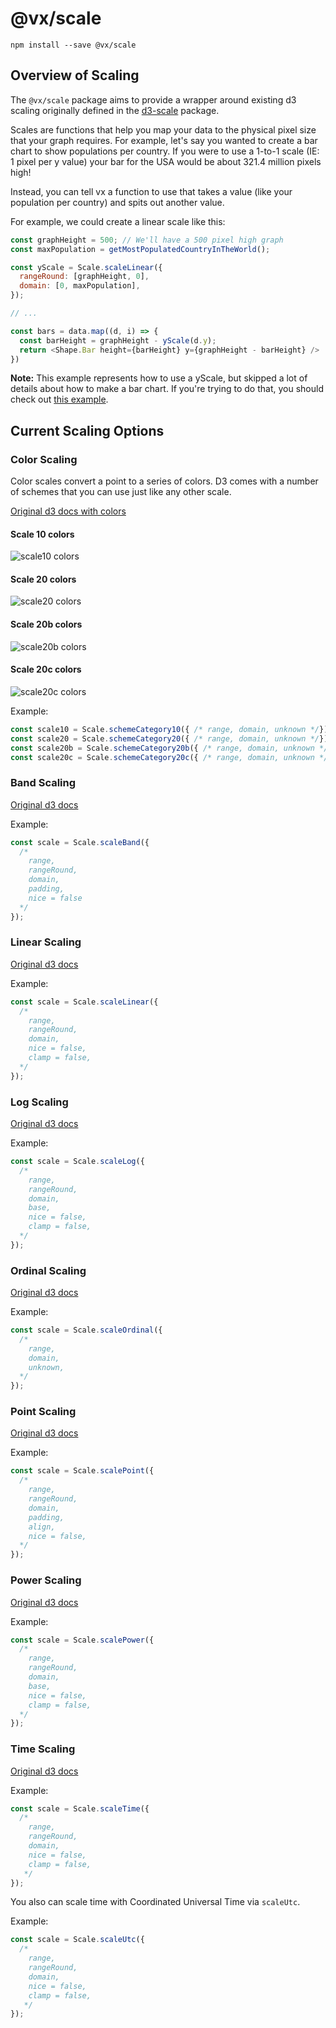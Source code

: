 # @vx/scale

```
npm install --save @vx/scale
```

## Overview of Scaling
The `@vx/scale` package aims to provide a wrapper around existing d3 scaling originally defined in the [d3-scale](https://github.com/d3/d3-scale) package.

Scales are functions that help you map your data to the physical pixel size that your graph requires. For example, let's say you wanted to create a bar chart to show populations per country. If you were to use a 1-to-1 scale (IE: 1 pixel per y value) your bar for the USA would be about 321.4 million pixels high!

Instead, you can tell vx a function to use that takes a value (like your population per country) and spits out another value.

For example, we could create a linear scale like this:

``` javascript
const graphHeight = 500; // We'll have a 500 pixel high graph
const maxPopulation = getMostPopulatedCountryInTheWorld();

const yScale = Scale.scaleLinear({
  rangeRound: [graphHeight, 0],
  domain: [0, maxPopulation],
});

// ...

const bars = data.map((d, i) => {
  const barHeight = graphHeight - yScale(d.y);
  return <Shape.Bar height={barHeight} y={graphHeight - barHeight} />
})
```

**Note:** This example represents how to use a yScale, but skipped a lot of details about how to make a bar chart. If you're trying to do that, you should check out [this example](https://github.com/hshoff/vx/blob/master/packages/vx-demo/components/charts/SimpleBar.js).

## Current Scaling Options

### Color Scaling
Color scales convert a point to a series of colors. D3 comes with a number of schemes that you can use just like any other scale.

[Original d3 docs with colors](https://github.com/d3/d3-scale/blob/master/README.md#schemeCategory10)

#### Scale 10 colors
![scale10 colors](https://raw.githubusercontent.com/d3/d3-scale/master/img/category10.png)

#### Scale 20 colors
![scale20 colors](https://raw.githubusercontent.com/d3/d3-scale/master/img/category20.png)

#### Scale 20b colors
![scale20b colors](https://raw.githubusercontent.com/d3/d3-scale/master/img/category20b.png)

#### Scale 20c colors
![scale20c colors](https://raw.githubusercontent.com/d3/d3-scale/master/img/category20c.png)

Example:
``` javascript
const scale10 = Scale.schemeCategory10({ /* range, domain, unknown */})
const scale20 = Scale.schemeCategory20({ /* range, domain, unknown */})
const scale20b = Scale.schemeCategory20b({ /* range, domain, unknown */})
const scale20c = Scale.schemeCategory20c({ /* range, domain, unknown */})
```

### Band Scaling

[Original d3 docs](https://github.com/d3/d3-scale/blob/master/README.md#_band)

Example:
``` javascript
const scale = Scale.scaleBand({
  /*
    range,
    rangeRound,
    domain,
    padding,
    nice = false
  */
});
```

### Linear Scaling

[Original d3 docs](https://github.com/d3/d3-scale/blob/master/README.md#scaleLinear)

Example:
``` javascript
const scale = Scale.scaleLinear({
  /*
    range,
    rangeRound,
    domain,
    nice = false,
    clamp = false,
  */
});
```

### Log Scaling

[Original d3 docs](https://github.com/d3/d3-scale/blob/master/README.md#scaleLog)

Example:
``` javascript
const scale = Scale.scaleLog({
  /*
    range,
    rangeRound,
    domain,
    base,
    nice = false,
    clamp = false,
  */
});
```

### Ordinal Scaling
[Original d3 docs](https://github.com/d3/d3-scale/blob/master/README.md#scaleOrdinal)

Example:
``` javascript
const scale = Scale.scaleOrdinal({
  /*
    range,
    domain,
    unknown,
  */
});
```

### Point Scaling
[Original d3 docs](https://github.com/d3/d3-scale/blob/master/README.md#scalePoint)

Example:
``` javascript
const scale = Scale.scalePoint({
  /*
    range,
    rangeRound,
    domain,
    padding,
    align,
    nice = false,
  */
});
```

### Power Scaling
[Original d3 docs](https://github.com/d3/d3-scale/blob/master/README.md#scalePow)

Example:
``` javascript
const scale = Scale.scalePower({
  /*
    range,
    rangeRound,
    domain,
    base,
    nice = false,
    clamp = false,
  */
});
```

### Time Scaling
[Original d3 docs](https://github.com/d3/d3-scale/blob/master/README.md#scaleTime)

Example:
``` javascript
const scale = Scale.scaleTime({
  /*
    range,
    rangeRound,
    domain,
    nice = false,
    clamp = false,
   */
});
```

You also can scale time with Coordinated Universal Time via `scaleUtc`.

Example:
``` javascript
const scale = Scale.scaleUtc({
  /*
    range,
    rangeRound,
    domain,
    nice = false,
    clamp = false,
   */
});
```
